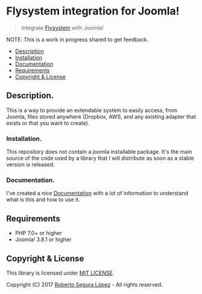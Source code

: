 # Flysystem integration for Joomla!

> Integrate [Flysystem](http://flysystem.thephpleague.com/) with Joomla!

NOTE: This is a work in progress shared to get feedback.

* [Description](#description)
* [Installation](#installation)
* [Documentation](#documentation)
* [Requirements](#requirements)
* [Copyright & License](#license)

## Description. <a id="description"></a>

This is a way to provide an extendable system to easily access, from Joomla, files stored anywhere (Dropbox, AWS, and any existing adapter that exists or that you want to create). 

### Installation. <a id="installation"></a>

This repository does not contain a joomla installable package. It's the main source of the code used by a library that I will distribute as soon as a stable version is released.

### Documentation. <a id="documentation"></a>

I've created a nice [Documentation](https://phproberto.github.io/joomla-flysystem) with a lot of information to understand what is this and how to use it.

## Requirements <a id="requirements"></a>

* PHP 7.0+ or higher
* Joomla! 3.8.1 or higher

## Copyright & License <a id="license"></a>

This library is licensed under [MIT LICENSE](./LICENSE).  

Copyright (C) 2017 [Roberto Segura López](http://phproberto.com) - All rights reserved.  